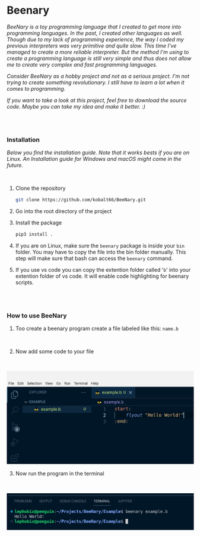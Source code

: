 # Beenary

_BeeNary is a toy programming language that I created to get more into programming languages. In the past, I created other languages as well. Though due to my lack of programming experience, the way I coded my previous interpreters was very primitive and quite slow. This time I've managed to create a more reliable interpreter. But the method I'm using to create a programming language is still very simple and thus does not allow me to create very complex and fast programming languages._

_Consider BeeNary as a hobby project and not as a serious project. I'm not trying to create something revolutionary. I still have to learn a lot when it comes to programming._

_If you want to take a look at this project, feel free to download the source code. Maybe you can take my idea and make it better. :)_

<br>
<br>

### Installation

_Below you find the installation guide. Note that it works bests if you are on Linux. An Installation guide for Windows and macOS might come in the future._

<br>

1. Clone the repository
    ``` sh
    git clone https://github.com/kobalt66/BeeNary.git
    ```
2. Go into the root directory of the project 
3. Install the package
    ``` sh
    pip3 install .
    ```
4. If you are on Linux, make sure the `beenary` package is inside your `bin` folder. You may have to copy the file into the bin folder manually.
    This step will make sure that bash can access the `beenary` command.

5. If you use vs code you can copy the extention folder called '`b`' into your extention folder of vs code. It will enable code highlighting for beenary scripts.

<br>
<br>

### How to use BeeNary
1. Too create a beenary program create a file labeled like this: `name.b`

<br>

2. Now add some code to your file

<br>

![Example code](./Images/code.png)

3. Now run the program in the terminal

<br>

![Example code](./Images/terminal.png)
